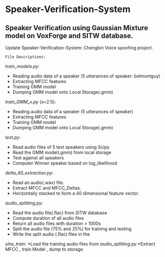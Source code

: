 # Speaker-Verification-System
## Speaker Verification using Gaussian Mixture model on VoxForge and SITW database.
Update Speaker-Verification-System: Chengbin Voice spoofing project.


	File Descriptions:
*train_models.py*:  
* Reading audio data of a speaker (5 utterances of speaker: belmontguy) 	
* Extracting MFCC features 
* Training GMM model
* Dumping GMM model onto Local Storage(.gmm)

*train_GMM_x.py* (x=2:5):  
* Reading audio data of a speaker (5 utterances of speaker) 	
* Extracting MFCC features 
* Training GMM model
* Dumping GMM model onto Local Storage(.gmm)

*test.py*:
* Read audio files of 5 test speakers using Scipy
* Read the GMM model(.gmm) from local storage  
* Test against all speakers 
* Computer Winner speaker based on log_likelihood

*delta_40_extraction.py*:
* Read an audio(.wav) file. 
* Extract MFCC and MFCC_Deltas.
* Horizontally stacked to form a 40 dimensional feature vector.

*audio_splitting.py*:
* Read the audio file(.flac) from SITW database
* Compute duration of all audio files
* Return all audio files with duration > 1000s
* Split the audio file (75% and 25%) for training and testing
* Write the split audio (.flac) files in the

*sitw_train*:
*Load the training audio files from *audio_splitting.py*
*Extract MFCC , train Model , dump to storage

